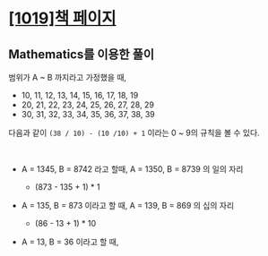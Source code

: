# [[1019]책 페이지](https://www.acmicpc.net/problem/1019)

## Mathematics를 이용한 풀이

범위가 A ~ B 까지라고 가정했을 때, <br>

- 10, 11, 12, 13, 14, 15, 16, 17, 18, 19
- 20, 21, 22, 23, 24, 25, 26, 27, 28, 29
- 30, 31, 32, 33, 34, 35, 36, 37, 38, 39

다음과 같이  `(38 / 10) - (10 /10) + 1` 이라는 0 ~ 9의 규칙을 볼 수 있다.

<br>

- A = 1345, B = 8742 라고 할때, A = 1350, B = 8739  의 일의 자리

  - (873 - 135 + 1) * 1
    
- A = 135, B = 873 이라고 할 때, A = 139, B = 869 의 십의 자리

  - (86 - 13 + 1) * 10
    
- A = 13, B = 36 이라고 할 때, 